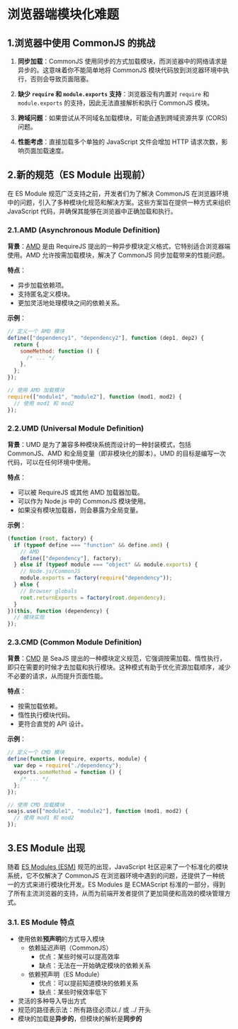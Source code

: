 # 浏览器端模块化难题

## 1.浏览器中使用 CommonJS 的挑战

1. **同步加载**：CommonJS 使用同步的方式加载模块，而浏览器中的网络请求是异步的。这意味着你不能简单地将 CommonJS 模块代码放到浏览器环境中执行，否则会导致页面阻塞。
2. **缺少 `require` 和 `module.exports` 支持**：浏览器没有内置对 `require` 和 `module.exports` 的支持，因此无法直接解析和执行 CommonJS 模块。

3. **跨域问题**：如果尝试从不同域名加载模块，可能会遇到跨域资源共享 (CORS) 问题。

4. **性能考虑**：直接加载多个单独的 JavaScript 文件会增加 HTTP 请求次数，影响页面加载速度。

## 2.新的规范（ES Module 出现前）

在 ES Module 规范广泛支持之前，开发者们为了解决 CommonJS 在浏览器环境中的问题，引入了多种模块化规范和解决方案。这些方案旨在提供一种方式来组织 JavaScript 代码，并确保其能够在浏览器中正确加载和执行。

### 2.1.AMD (Asynchronous Module Definition)

**背景**：[AMD](./RequireJS.md) 是由 RequireJS 提出的一种异步模块定义格式，它特别适合浏览器端使用。AMD 允许按需加载模块，解决了 CommonJS 同步加载带来的性能问题。

**特点**：

- 异步加载依赖项。
- 支持匿名定义模块。
- 更加灵活地处理模块之间的依赖关系。

**示例**：

```javascript
// 定义一个 AMD 模块
define(["dependency1", "dependency2"], function (dep1, dep2) {
  return {
    someMethod: function () {
      /* ... */
    },
  };
});

// 使用 AMD 加载模块
require(["module1", "module2"], function (mod1, mod2) {
  // 使用 mod1 和 mod2
});
```

### 2.2.UMD (Universal Module Definition)

**背景**：UMD 是为了兼容多种模块系统而设计的一种封装模式，包括 CommonJS、AMD 和全局变量（即非模块化的脚本）。UMD 的目标是编写一次代码，可以在任何环境中使用。

**特点**：

- 可以被 RequireJS 或其他 AMD 加载器加载。
- 可以作为 Node.js 中的 CommonJS 模块使用。
- 如果没有模块加载器，则会暴露为全局变量。

**示例**：

```javascript
(function (root, factory) {
  if (typeof define === "function" && define.amd) {
    // AMD
    define(["dependency"], factory);
  } else if (typeof module === "object" && module.exports) {
    // Node.js/CommonJS
    module.exports = factory(require("dependency"));
  } else {
    // Browser globals
    root.returnExports = factory(root.dependency);
  }
})(this, function (dependency) {
  // 模块实现
});
```

### 2.3.CMD (Common Module Definition)

**背景**：[CMD](./SeaJS.md) 是 SeaJS 提出的一种模块定义规范，它强调按需加载、惰性执行，即只在需要的时候才去加载和执行模块。这种模式有助于优化资源加载顺序，减少不必要的请求，从而提升页面性能。

**特点**：

- 按需加载依赖。
- 惰性执行模块代码。
- 更符合直觉的 API 设计。

**示例**：

```javascript
// 定义一个 CMD 模块
define(function (require, exports, module) {
  var dep = require("./dependency");
  exports.someMethod = function () {
    /* ... */
  };
});

// 使用 CMD 加载模块
seajs.use(["module1", "module2"], function (mod1, mod2) {
  // 使用 mod1 和 mod2
});
```

## 3.ES Module 出现

随着 [ES Modules (ESM)](./ES%20Module.md) 规范的出现，JavaScript 社区迎来了一个标准化的模块系统，它不仅解决了 CommonJS 在浏览器环境中遇到的问题，还提供了一种统一的方式来进行模块化开发。ES Modules 是 ECMAScript 标准的一部分，得到了所有主流浏览器的支持，从而为前端开发者提供了更加简便和高效的模块管理方式。

### 3.1. ES Module 特点

- 使用依赖**预声明**的方式导入模块
  - 依赖延迟声明（CommonJS）
    - 优点：某些时候可以提高效率
    - 缺点：无法在一开始确定模块的依赖关系
  - 依赖预声明（ES Module）
    - 优点：可以提前知道模块的依赖关系
    - 缺点：某些时候效率低下
- 灵活的多种导入导出方式
- 规范的路径表示法：所有路径必须以./ 或 ../ 开头
- 模块的加载是**异步的**，但模块的解析是**同步的**
